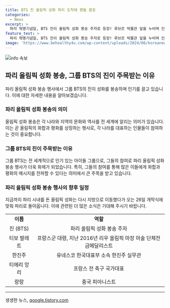 ```yaml
---
title: BTS 진 올림픽 성화 파리 도착에 팬들 환호
categories:
  - News
excerpt: >
  파리 혁명기념일, BTS 진이 올림픽 성화 봉송 주자로 등장! 루브르 박물관 앞을 누비며 인파 몰렸다. 이번 봉송은 화합과 평화의 메시지를 전파하고자 했다는데, 진은 팬들에게 감사 인사도 전해였다. 또한, 프랑스 대통령과 세계적인 인사들도 참여하여 성화 봉송 행렬은 파리 시내를 누비며 이어졌지만 오는 26일 개막식을 위해 지방으로 이동할 예정이다.
feature_text: >
  파리 혁명기념일, BTS 진이 올림픽 성화 봉송 주자로 등장! 루브르 박물관 앞을 누비며 인파 몰렸다. 이번 봉송은 화합과 평화의 메시지를 전파하고자 했다는데, 진은 팬들에게 감사 인사도 전해였다. 또한, 프랑스 대통령과 세계적인 인사들도 참여하여 성화 봉송 행렬은 파리 시내를 누비며 이어졌지만 오는 26일 개막식을 위해 지방으로 이동할 예정이다.
image: 'https://www.behealthy4u.com/wp-content/uploads/2024/06/koreanews.jpg'
---
```


<p><img src="https://www.behealthy4u.com/wp-content/uploads/2024/06/koreanews.jpg" alt="info 속보" /></p>

<h2 data-ke-size="size26">파리 올림픽 성화 봉송, 그룹 BTS의 진이 주목받는 이유</h2>

<p data-ke-size="size16">파리 올림픽 성화 봉송 행사에서 그룹 BTS의 진이 성화를 봉송하며 인기를 끌고 있습니다. 이에 대한 자세한 내용을 알아보겠습니다.</p>

<h3>파리 올림픽 성화 봉송의 의미</h3>

<p data-ke-size="size16">올림픽 성화 봉송은 각 나라와 지역의 문화와 역사를 전 세계에 알리는 의미가 있습니다. 이는 곧 올림픽의 화합과 평화를 상징하는 행사로, 각 나라를 대표하는 인물들이 참여하는 것이 중요합니다.</p>

<h3>그룹 BTS의 진이 주목받는 이유</h3>

<p data-ke-size="size16">그룹 BTS는 전 세계적으로 인기 있는 아이돌 그룹으로, 그들의 참여로 파리 올림픽 성화 봉송 행사가 더욱 화제가 되었습니다. 특히, 그들의 참여를 통해 많은 이들에게 화합과 평화의 메시지를 전파할 수 있다는 의미에서 큰 주목을 받고 있습니다.</p>

<h3>파리 올림픽 성화 봉송 행사의 향후 일정</h3>

<p data-ke-size="size16">지금까지 파리 시내를 돈 올림픽 성화는 다시 지방으로 이동했다가 오는 26일 개막식에 맞춰 파리로 돌아옵니다. 이에 관련된 더 많은 소식은 기대해 주시기 바랍니다.</p>

<table>
  <tr>
    <td style="text-align: center; height: 17px;"><b>이름</b></td>
    <td style="text-align: center; height: 17px;"><b>역할</b></td>
  </tr>
  <tr>
    <td style="text-align: center; height: 17px;">진 (BTS)</td>
    <td style="text-align: center; height: 17px;">파리 올림픽 성화 봉송 주자</td>
  </tr>
  <tr>
    <td style="text-align: center; height: 17px;">티보 발레트</td>
    <td style="text-align: center; height: 17px;">프랑스군 대령, 지난 2016년 리우 올림픽 마장 마술 단체전 금메달리스트</td>
  </tr>
  <tr>
    <td style="text-align: center; height: 17px;">한진주</td>
    <td style="text-align: center; height: 17px;">유네스코 한국대표부 소속 한진주 실무관</td>
  </tr>
  <tr>
    <td style="text-align: center; height: 17px;">티에리 앙리</td>
    <td style="text-align: center; height: 17px;">프랑스 전 축구 국가대표</td>
  </tr>
  <tr>
    <td style="text-align: center; height: 17px;">랑랑</td>
    <td style="text-align: center; height: 17px;">중국 피아니스트</td>
  </tr>
</table>

<hr>
생생한 뉴스, <a href="https://qoogle.tistory.com" rel="dofollow">qoogle.tistory.com</a>


